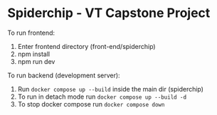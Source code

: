 # Spiderchip - VT Capstone Project

To run frontend:
1. Enter frontend directory (front-end/spiderchip)
2. npm install
3. npm run dev

To run backend (development server):
1. Run `docker compose up --build` inside the main dir (spiderchip)
2. To run in detach mode run `docker compose up --build -d`
3. To stop docker compose run `docker compose down`
